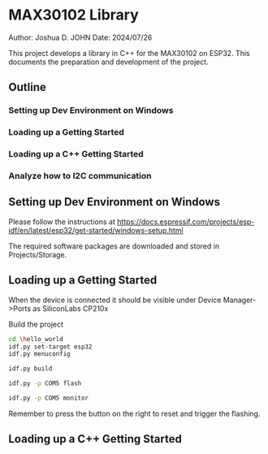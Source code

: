 # MAX30102 Library
Author: Joshua D. JOHN
Date: 2024/07/26

This project develops a library in C++ for the MAX30102 on ESP32. This documents the preparation and development of the project.

## Outline
### Setting up Dev Environment on Windows
### Loading up a Getting Started
### Loading up a C++ Getting Started
### Analyze how to I2C communication

## Setting up Dev Environment on Windows
Please follow the instructions at 
https://docs.espressif.com/projects/esp-idf/en/latest/esp32/get-started/windows-setup.html

The required software packages are downloaded and stored in Projects/Storage.

## Loading up a Getting Started

When the device is connected it should be visible under Device Manager->Ports as SiliconLabs CP210x

Build the project
``` sh
cd \hello_world
idf.py set-target esp32
idf.py menuconfig

idf.py build

idf.py -p COM5 flash

idf.py -p COM5 monitor
```
Remember to press the button on the right to reset and trigger the flashing.

## Loading up a C++ Getting Started








